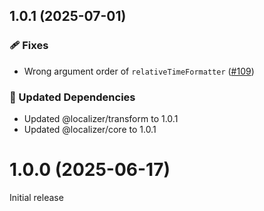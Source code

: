 ## 1.0.1 (2025-07-01)

### 🩹 Fixes

- Wrong argument order of `relativeTimeFormatter` ([#109](https://github.com/124c4a/localizer/pull/109))

### 🧱 Updated Dependencies

- Updated @localizer/transform to 1.0.1
- Updated @localizer/core to 1.0.1

# 1.0.0 (2025-06-17)

Initial release
